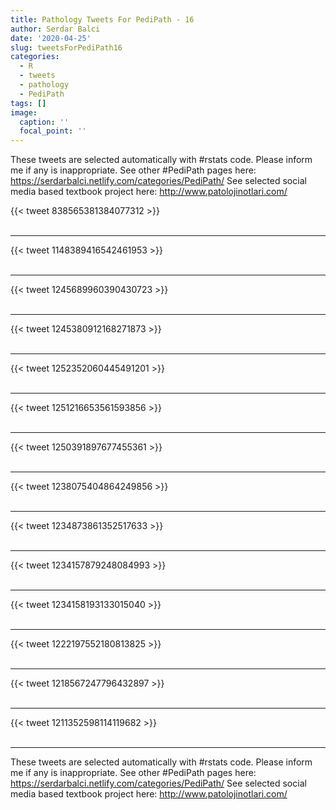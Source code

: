 ```yaml
---
title: Pathology Tweets For PediPath - 16
author: Serdar Balci
date: '2020-04-25'
slug: tweetsForPediPath16
categories:
  - R
  - tweets
  - pathology
  - PediPath
tags: []
image:
  caption: ''
  focal_point: ''
---
```



These tweets are selected automatically with #rstats code. Please inform me if any is inappropriate.
See other #PediPath pages here: https://serdarbalci.netlify.com/categories/PediPath/ 
See selected social media based textbook project here: http://www.patolojinotlari.com/

{{< tweet 838565381384077312 >}}
<br>
<br>
<hr>
{{< tweet 1148389416542461953 >}}
<br>
<br>
<hr>
{{< tweet 1245689960390430723 >}}
<br>
<br>
<hr>
{{< tweet 1245380912168271873 >}}
<br>
<br>
<hr>
{{< tweet 1252352060445491201 >}}
<br>
<br>
<hr>
{{< tweet 1251216653561593856 >}}
<br>
<br>
<hr>
{{< tweet 1250391897677455361 >}}
<br>
<br>
<hr>
{{< tweet 1238075404864249856 >}}
<br>
<br>
<hr>
{{< tweet 1234873861352517633 >}}
<br>
<br>
<hr>
{{< tweet 1234157879248084993 >}}
<br>
<br>
<hr>
{{< tweet 1234158193133015040 >}}
<br>
<br>
<hr>
{{< tweet 1222197552180813825 >}}
<br>
<br>
<hr>
{{< tweet 1218567247796432897 >}}
<br>
<br>
<hr>
{{< tweet 1211352598114119682 >}}
<br>
<br>
<hr>


These tweets are selected automatically with #rstats code. Please inform me if any is inappropriate.
See other #PediPath pages here: https://serdarbalci.netlify.com/categories/PediPath/ 
See selected social media based textbook project here: http://www.patolojinotlari.com/
